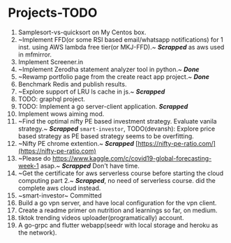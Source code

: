 # Projects-TODO

1. Samplesort-vs-quicksort on My Centos box.
2. ~Implement FFD(or some RSI based email/whatsapp notifications) for 1 inst. using AWS lambda free tier(or MKJ-FFD).~ ***Scrapped*** as aws used in mfmirror.
3. Implement Screener.in
4. ~Implement Zerodha statement analyzer tool in python.~ ***Done***
5. ~Rewamp portfolio page from the create react app project.~ ***Done***
6. Benchmark Redis and publish results.
7. ~Explore support of LRU ls cache in js.~ ***Scrapped***
8. TODO: graphql project.
9. TODO: Implement a go server-client application. ***Scrapped***
10. Implement wows aiming mod.
11. ~Find the optimal nifty PE based investment strategy. Evaluate vanila strategy.~ ***Scrapped*** `smart-investor`, TODO(devansh): Explore price based strategy as PE based strategy seems to be overfitting.
12. ~Nifty PE chrome extention.~ ***Scrapped*** [https://nifty-pe-ratio.com/](https://nifty-pe-ratio.com)
13. ~Please do https://www.kaggle.com/c/covid19-global-forecasting-week-1 asap.~ ***Scrapped*** Don't have time.
14. ~Get the certificate for aws serverless course before starting the cloud computing part 2.~ ***Scrapped***, no need of serverless course. did the complete aws cloud instead.
15. ~smart-investor~ Committed
16. Build a go vpn server, and have local configuration for the vpn client.
17. Create a readme primer on nutrition and learnings so far, on medium.
18. tiktok trending videos uploader(programatically) account.
20. A go-grpc and flutter webapp(seedr with local storage and heroku as the network).

